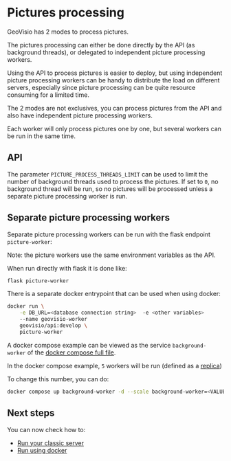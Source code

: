 # Pictures processing

GeoVisio has 2 modes to process pictures.

The pictures processing can either be done directly by the API (as background threads), or delegated to independent picture processing workers.

Using the API to process pictures is easier to deploy, but using independent picture processing workers can be handy to distribute the load on different servers, especially since picture processing can be quite resource consuming for a limited time.

The 2 modes are not exclusives, you can process pictures from the API and also have independent picture processing workers.

Each worker will only process pictures one by one, but several workers can be run in the same time.

## API

The parameter `PICTURE_PROCESS_THREADS_LIMIT` can be used to limit the number of background threads used to process the pictures. If set to `0`, no background thread will be run, so no pictures will be processed unless a separate picture processing worker is run.

## Separate picture processing workers

Separate picture processing workers can be run with the flask endpoint `picture-worker`:

Note: the picture workers use the same environment variables as the API.

When run directly with flask it is done like:
```bash
flask picture-worker
```

There is a separate docker entrypoint that can be used when using docker:
```bash
docker run \
	-e DB_URL=<database connection string>  -e <other variables>
	--name geovisio-worker
	geovisio/api:develop \
	picture-worker
```

A docker compose example can be viewed as the service `background-worker` of the [docker compose full file](../docker/docker-compose-full.yml).

In the docker compose example, `5` workers will be run (defined as a [replica](https://docs.docker.com/compose/compose-file/deploy/#replicas))

To change this number, you can do:

```bash
docker compose up background-worker -d --scale background-worker=<VALUE>
```

## Next steps

You can now check how to:
- [Run your classic server](./14_Running_Classic.md)
- [Run using docker](./14_Running_Docker.md)

